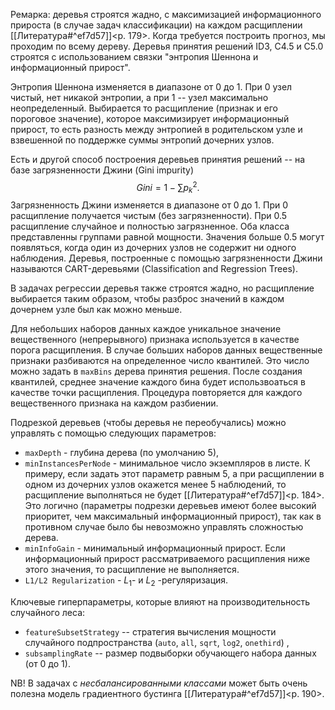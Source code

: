 Ремарка: деревья строятся жадно, с максимизацией информационного прироста (в случае задач классификации) на каждом расщиплении [[Литература#^ef7d57]]<p. 179>. Когда требуется построить прогноз, мы проходим по всему дереву. Деревья принятия решений ID3, C4.5 и C5.0 строятся с использованием связки "энтропия Шеннона и информационный прирост".

Энтропия Шеннона изменяется в диапазоне от 0 до 1. При 0 узел чистый, нет никакой энтропии, а при 1 -- узел максимально неопределенный. Выбирается то расщипление (признак и его пороговое значение), которое максимизирует информационный прирост, то есть разность между энтропией в родительском узле и взвешенной по поддержке суммы энтропий дочерних узлов.  

Есть и другой способ построения деревьев принятия решений -- на базе загрязненности Джини (Gini impurity)
$$
Gini = 1 - \sum p_k^2.
$$
Загрязненность Джини изменяется в диапазоне от 0 до 1. При 0 расщипление получается чистым (без загрязненности). При 0.5 расщипление случайное и полностью загрязненное. Оба класса представленны группами равной мощности. Значения больше 0.5 могут появляться, когда один из дочерних узлов не содержит ни одного наблюдения.
Деревья, построенные с помощью загрязненности Джини называются CART-деревьями (Classification and Regression Trees).

В задачах регрессии деревья также строятся жадно, но расщипление выбирается таким образом, чтобы разброс значений в каждом дочернем узле был как можно меньше.

Для небольших наборов данных каждое уникальное значение вещественного (непрерывного) признака используется в качестве порога расщипления. В случае больших наборов данных вещественные признаки разбиваются на определенное число квантилей. Это число можно задать в `maxBins` дерева принятия решения. После создания квантилей, среднее значение каждого бина будет использвоаться в качестве точки расщипления. Процедура повторяется для каждого вещественного признака на каждом разбиении. 

Подрезкой деревьев (чтобы деревья не переобучались) можно управлять с помощью следующих параметров:
- `maxDepth` - глубина дерева (по умолчанию 5),
- `minInstancesPerNode` - минимальное число экземпляров в листе. К примеру, если задать этот параметр равным 5, а при расщиплении в одном из дочерних узлов окажется менее 5 наблюдений, то расщипление выполняться не будет [[Литература#^ef7d57]]<p. 184>. Это логично (параметры подрезки деревьев имеют более высокий приоритет, чем максимальный информационный прирост), так как в противном случае было бы невозможно управлять сложностью дерева.
- `minInfoGain` - минимальный информационный прирост. Если информационный прирост рассматриваемого расщипления ниже этого значения, то расщипление не выполняется.
- `L1/L2 Regularization`  - $L_1$- и $L_2$ -регуляризация.

Ключевые гиперпараметры, которые влияют на производительность случайного леса:
- `featureSubsetStrategy` -- стратегия вычисления мощности случайного подпространства (`auto`, `all`, `sqrt`, `log2`, `onethird`) ,
- `subsamplingRate` -- размер подвыборки обучающего набора данных (от 0 до 1).

NB! В задачах с _несбалансированными классами_ может быть очень полезна модель градиентного бустинга [[Литература#^ef7d57]]<p. 190>.
